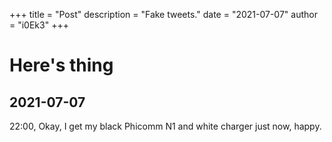 +++
title = "Post"
description = "Fake tweets."
date = "2021-07-07"
author = "i0Ek3"
+++

# Here's thing

## 2021-07-07

22:00, Okay, I get my black Phicomm N1 and white charger just now, happy.
